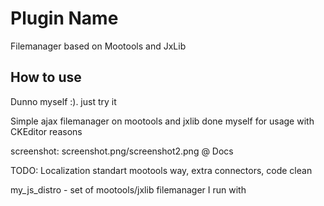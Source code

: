 Plugin Name
===========
Filemanager based on Mootools and JxLib

How to use
----------

Dunno myself :). just try it

Simple ajax filemanager on mootools and jxlib
done myself for usage with CKEditor reasons

screenshot: screenshot.png/screenshot2.png @ Docs

TODO: Localization standart mootools way, extra connectors, code clean

my_js_distro - set of mootools/jxlib filemanager I run with